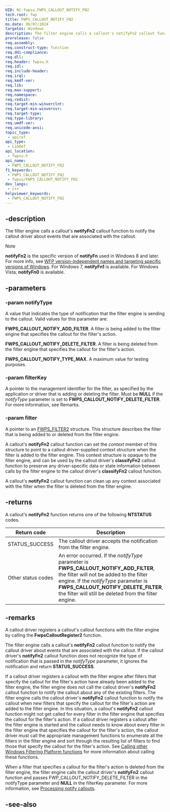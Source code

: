 ```yaml
---
UID: NC:fwpsu.FWPS_CALLOUT_NOTIFY_FN2
tech.root: fwp
title: FWPS_CALLOUT_NOTIFY_FN2
ms.date: 06/07/2024
targetos: Windows
description: The filter engine calls a callout's notifyFn2 callout function to notify the callout driver about events that are associated with the callout.
prerelease: false
req.assembly: 
req.construct-type: function
req.ddi-compliance: 
req.dll: 
req.header: fwpsu.h
req.idl: 
req.include-header: 
req.irql: 
req.kmdf-ver: 
req.lib: 
req.max-support: 
req.namespace: 
req.redist: 
req.target-min-winverclnt: 
req.target-min-winversvr: 
req.target-type: 
req.type-library: 
req.umdf-ver: 
req.unicode-ansi: 
topic_type:
 - apiref
api_type:
 - LibDef
api_location:
 - fwpsu.h
api_name:
 - FWPS_CALLOUT_NOTIFY_FN2
f1_keywords:
 - FWPS_CALLOUT_NOTIFY_FN2
 - fwpsu/FWPS_CALLOUT_NOTIFY_FN2
dev_langs:
 - c++
helpviewer_keywords:
 - FWPS_CALLOUT_NOTIFY_FN2
---
```


## -description

The filter engine calls a callout's **notifyFn2** callout function to notify the callout driver about events that are associated with the callout.

> [!NOTE]
> **notifyFn2** is the specific version of **notifyFn** used in Windows 8 and later. For more info, see [WFP version-independent names and targeting specific versions of Windows](/windows/win32/fwp/wfp-version-independent-names-and-targeting-specific-versions-of-windows). For Windows 7, **notifyFn1** is available. For Windows Vista, **notifyFn0** is available.

## -parameters

### -param notifyType

A value that indicates the type of notification that the filter engine is sending to the callout. Valid values for this parameter are:

**FWPS_CALLOUT_NOTIFY_ADD_FILTER**. A filter is being added to the filter engine that specifies the callout for the filter's action.

**FWPS_CALLOUT_NOTIFY_DELETE_FILTER**. A filter is being deleted from the filter engine that specifies the callout for the filter's action.

**FWPS_CALLOUT_NOTIFY_TYPE_MAX**. A maximum value for testing purposes.

### -param filterKey

A pointer to the management identifier for the filter, as specified by the application or driver that is adding or deleting the filter. Must be **NULL** if the *notifyType* parameter is set to **FWPS_CALLOUT_NOTIFY_DELETE_FILTER**. For more information, see Remarks.

### -param filter

A pointer to an [FWPS_FILTER2](/windows/win32/api/fwpstypes/ns-fwpstypes-fwps_filter2) structure. This structure describes the filter that is being added to or deleted from the filter engine.

A callout's **notifyFn2** callout function can set the *context* member of this structure to point to a callout driver-supplied context structure when the filter is added to the filter engine. This context structure is opaque to the filter engine, and can be used by the callout driver's **classifyFn2** callout function to preserve any driver-specific data or state information between calls by the filter engine to the callout driver's
**classifyFn2** callout function.

A callout's **notifyFn2** callout function can clean up any context associated with the filter when the filter is deleted from the filter engine.

## -returns

A callout's **notifyFn2** function returns one of the following **NTSTATUS** codes.

|Return code|Description|
|-|-|
|STATUS_SUCCESS|The callout driver accepts the notification from the filter engine.|
|Other status codes|An error occurred. If the *notifyType* parameter is **FWPS_CALLOUT_NOTIFY_ADD_FILTER**, the filter will not be added to the filter engine. If the *notifyType* parameter is **FWPS_CALLOUT_NOTIFY_DELETE_FILTER**, the filter will still be deleted from the filter engine.|

## -remarks

A callout driver registers a callout's callout functions with the filter engine by calling the **FwpsCalloutRegister2** function.

The filter engine calls a callout's **notifyFn2** callout function to notify the callout driver about events that are associated with the callout. If the callout driver's **notifyFn2** callout function does not recognize the type of notification that is passed in the *notifyType* parameter, it ignores the notification and return **STATUS_SUCCESS**.

If a callout driver registers a callout with the filter engine after filters that specify the callout for the filter's action have already been added to the filter engine, the filter engine does not call the callout driver's **notifyFn2** callout function to notify the callout about any of the existing filters. The filter engine calls the callout driver's **notifyFn2** callout function to notify the callout when new filters that specify the callout for the filter's action are added to the filter engine. In this situation, a callout's **notifyFn2** callout function might not get called for every filter in the filter engine that specifies the callout for the filter's action. If a callout driver registers a callout after the filter engine is started and the callout needs to know about every filter in the filter engine that specifies the callout for the filter's action, the callout driver must call the appropriate management functions to enumerate all the filters in the filter engine and sort through the resulting list of filters to find those that specify the callout for the filter's action. See [Calling other Windows Filtering Platform functions](/windows-hardware/drivers/network/calling-other-windows-filtering-platform-functions) for more information about calling these functions.

When a filter that specifies a callout for the filter's action is deleted from the filter engine, the filter engine calls the callout driver's **notifyFn2** callout function and passes FWP_CALLOUT_NOTIFY_DELETE_FILTER in the notifyType parameter and **NULL** in the filterKey parameter. For more information, see [Processing notify callouts](/windows-hardware/drivers/network/processing-notify-callouts).

## -see-also
